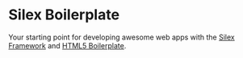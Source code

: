 Silex Boilerplate
=================

Your starting point for developing awesome web apps with the [Silex
Framework](http://silex.sensiolabs.org/) and [HTML5 Boilerplate](http://html5boilerplate.com/).
